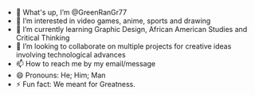 - 👋 What's up, I’m @GreenRanGr77
- 👀 I’m interested in video games, anime, sports and drawing
- 🌱 I’m currently learning Graphic Design, African American Studies and Critical Thinking
- 💞️ I’m looking to collaborate on multiple projects for creative ideas involving technological advances
- 📫 How to reach me by my email/message
- 😄 Pronouns: He; Him; Man
- ⚡ Fun fact: We meant for Greatness.

<!---
GreenRanGr77/GreenRanGr77 is a ✨ special ✨ repository because its `README.md` (this file) appears on your GitHub profile.
You can click the Preview link to take a look at your changes.
--->
